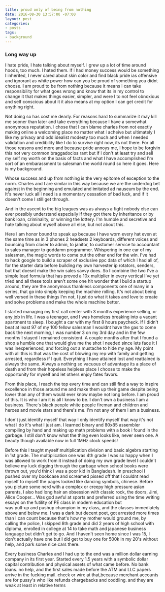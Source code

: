 ```yaml
---
title: proud only of being from nothing
date: 2016-08-30 13:57:00 -07:00
layout: post
categories:
- posts
tags:
- background
---
```


### Long way up


I hate pride, I hate talking about myself. I grew up a lot of time around hoods, too much. I hated them. If I had money success would be something I inherited, I never cared about skin color and find black pride ias offensive and ignorant as white power how can you be proud of something you didnt choose. I am proud to be from nothing because it means I can take responsibility for what goes wrong and know that its in my control to change it that makes things easier, simpler, and were I to not feel obnoxious and self conscious about it it also means at my option I can get credit for anything right. 

Not doing so has cost me dearly. For reasons hard to summarize it may kill me sooner than later and take everything because I have a somewhat anonymous reputation. I chose that I can blame charles from not exactly making online a welcoming place no matter what I acheive but ultimately I like my privacy and odd idealist modesty too much and when I needed validation and credibility like I do to survive right now, its not there. For all those reasons and more and because pride annoys me, I hope to be forgivin this not very common braggadocios rant but if I don't at least try and sell my self my worth on the basis of facts and what I  have accomplished I'm sort of an embarassment to salesman the world round so  here it goes. Here is my background.  

Whose success and up from nothing is the very epitome of exception to the norm. Charles and I are similar in this way because we are the underdog bet against in the beginning and emulated and imitated ad nauseum by the end. It's never luck all I need is a momentary cessation of bad luck, and if it doesn't come I still get through. 

And in the ascent to the big leagues was as always a fight nobody else can ever possibly understand especially if they got there by inheritance or by bank loan, criminality, or winning the lottery. I'm humble and secretive and hate talking about myself above all else, but not about this. 

Here I am honor bound to speak up because I have worn every hat even at the same time as in 3 phones 2 headsets 2 keyboards, different voices and bouncing from closer to admin, to janitor, to customer service to accountant to sales manager to goddamn programmer. Whispering in one ear of my salesmen, the magic words to come out the other end for the win. I've had to hack google to build a scraper of exclusive ppc data of which I had all of, for the starter data before building my own harvester ip rotators, senders, but that doesnt make the win sales savvy does. So I combine the two I've a simple lead formula that has proved a 10x multiplier in every vertical I've yet tried and all these tools aren't some one hit wonder that I build a startup around, they are the anonymous thankless components one of many in a series, that go into simply keeping the machine rolling. It's not about being well versed in these things I'm not, I just do what it takes and love to create and solve problems and make the whole machine better. 

I started managing my first call center with 3 months experience selling, or any job in life. I was a teenager, and I was homeless breaking into a vacant apartment to sleep. I bought a car with my first 8 hours paycheck. If I didn't beat at least 97 of my 100 fellow salesman I wouldnt have the gas to come back the next morning, I was number 3 on my 3rd day and in the few months I stayed I remained consistent. A couple months after that I found a shop a humble one that would give me the shot I needed since lets face it I was inexperienced, and forcing out a mustache to hide my age. My point with all this is that was the cost of blowing my rep with family and getting arrested, regardless if I quit. Everything I have attained lost and reattained is always the same. Always a nothing so vacuous of advantage its a place of death and from their hopeless helpless place I choose to make the opportunity for myself and let others enjoy fates favors.

From this place, I reach the top every time and can still find a way to inspire excellence in those around me and make them up their game despite being lower than any of them would ever know maybe not long before. I am proud of this. It is who I am it is all I know to be. I don't own a business I am  a business. There's black people white people fireman and children and heroes and movie stars and there's me. I'm not any of them I am a business.

I don't just identify myself that way I only identify myself that way it's not what I do it's what I just am. I learned binary and 80x85 assembler compiling by hand and making up math problems with a book i found in the garbage. I still don't know what the thing even looks like, never seen one. A beauty though available now in full 1MHz clock speeds!

Before this I taught myself multiplication division and basic algebra starting in 1st grade. The multiplication one was 4th grade I was so happy when I was allowed to work from it instead of doing my own grade level I couldn't believe my luck digging through the garbage when school books were thrown out, you'd think I was a poor kid in Bangladesh. In preschool I pushed over my bookcase and screamed pissed off that I couldnt read myself to myself the pages looked like dancing symbols, chinese.  Before you picture some nerd with a complex or creepy high pressure asian parents, I also had long hair an obsession with classic rock, the doors, Jimi, Alice Cooper... Was god awful at sports and preferred using the time writing essays on the futility of PE class in modern education but  
was pull-up and pushup champion in my class, and the classes immediately above and below me. I was a dark but decent poet, got arrested more times than I can count because that's how my mother would ground me, by calling the police, I skipped 8th grade and did 2 years of high school with diploma, enrolled in college at 14 to take math and japanese business language but didn't get to go. And I haven't seen home since I was 15, I don't actually have one but I did get to buy one for 500k in my 20's without help, and park some nice cars there.  

Every business Charles and I had up to the end was a million dollar earning company in its first year. Started every 1.5 years with a symbolic dollar capital contribution and physical assets of what came before. No bank loans. no help, and the first sales made before the ATM and LLC papers arrive in the fucking mail. check or wire at that,because merchant accounts are for pussy's who like refunds chargebacks and coddling. and they are weak at least in relative terms
